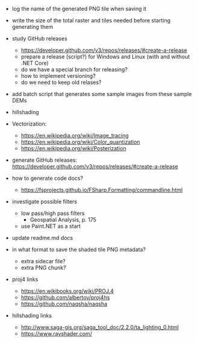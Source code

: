 ﻿- log the name of the generated PNG tile when saving it

- write the size of the total raster and tiles needed before starting generating them
- study GitHub releases
    - https://developer.github.com/v3/repos/releases/#create-a-release
    - prepare a release (script?) for Windows and Linux (with and without .NET Core) 
    - do we have a special branch for releasing?
    - how to implement versioning?
    - do we need to keep old relases?

- add batch script that generates some sample images from these sample DEMs

- hillshading

- Vectorization: 
    - https://en.wikipedia.org/wiki/Image_tracing
    - https://en.wikipedia.org/wiki/Color_quantization
    - https://en.wikipedia.org/wiki/Posterization

- generate GitHub releases: https://developer.github.com/v3/repos/releases/#create-a-release

- how to generate code docs?
    - https://fsprojects.github.io/FSharp.Formatting/commandline.html

- investigate possible filters
    - low pass/high pass filters
        - Geospatial Analysis, p. 175
    - use Paint.NET as a start
    
- update readme.md docs

- in what format to save the shaded tile PNG metadata?  
    - extra sidecar file?
    - extra PNG chunk?

- proj4 links
    - https://en.wikibooks.org/wiki/PROJ.4
    - https://github.com/albertov/proj4hs
    - https://github.com/naqsha/naqsha
- hillshading links
    - http://www.saga-gis.org/saga_tool_doc/2.2.0/ta_lighting_0.html
    - https://www.rayshader.com/